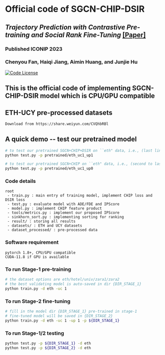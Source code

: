 # Official code of SGCN-CHIP-DSIR 
## _Trajectory Prediction with Contrastive Pre-training and Social Rank Fine-Tuning_ [[Paper]](https://link.springer.com/chapter/10.1007/978-981-99-8141-0_40) 
### Published ICONIP 2023
### Chenyou Fan, Haiqi Jiang, Aimin Huang, and Junjie Hu
[![Code License](https://img.shields.io/badge/Code%20License-Apache_2.0-green.svg)](./LICENSE) 

## This is the official code of implementing SGCN-CHIP-DSIR model which is CPU/GPU compatible


## ETH-UCY pre-processed datasets
```sh
Download from https://share.weiyun.com/CVQhbRBl
```

## A quick demo -- test our pretrained model


```sh
# to test our pretrained SGCN+CHIP+DSIR on ``eth" data, i.e., (last line) (first column) of Table 1 and Table 2
python test.py -p pretrained/eth_uc1_up1

# to test our pretrained SGCN+CHIP on ``eth" data, i.e., (second to last line) (first column) of Table 1 and Table 2
python test.py -p pretrained/eth_uc1_up0
```


### Code details
```
root
 - train.py : main entry of training model, implement CHIP loss and DSIR loss
 - test.py : evaluate model with ADE/FDE and IPScore
 - model.py : implement CHIP feature product
 - tools/metrics.py : implement our proposed IPScore
 - sinkhorn_sort.py : implementing sorting for ranking
 - result/ : storing all results
 - datasets/ : ETH and UCY datasets
 - dataset_processed/ : pre-processed data
```


### Software requirement
```
pytorch 1.8+, CPU/GPU compatible
CUDA-11.8 if GPU is available
```


### To run Stage-1 pre-training
```sh
# the dataset options are eth/hotel/univ/zara1/zara2
# the best validating model is auto-saved in dir {DIR_STAGE_1}
python train.py -d eth -uc 1
```


### To run Stage-2 fine-tuning
```sh
# fill in the model dir {DIR_STAGE_1} pre-trained in stage-1
# fine-tuned model will be saved in {DIR_STAGE_2}
python train.py -d eth -uc 1 -up 1 -p ${DIR_STAGE_1}
```

### To run Stage-1/2 testing
```sh
python test.py -p ${DIR_STAGE_1} -d eth
python test.py -p ${DIR_STAGE_2} -d eth
```




